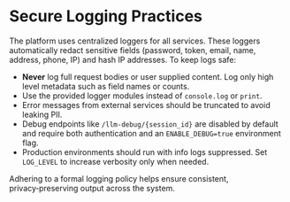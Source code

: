 # Secure Logging Practices

The platform uses centralized loggers for all services. These loggers automatically redact sensitive fields (password, token, email, name, address, phone, IP) and hash IP addresses. To keep logs safe:

- **Never** log full request bodies or user supplied content. Log only high level metadata such as field names or counts.
- Use the provided logger modules instead of `console.log` or `print`.
- Error messages from external services should be truncated to avoid leaking PII.
- Debug endpoints like `/llm-debug/{session_id}` are disabled by default and require both authentication and an `ENABLE_DEBUG=true` environment flag.
- Production environments should run with info logs suppressed. Set `LOG_LEVEL` to increase verbosity only when needed.

Adhering to a formal logging policy helps ensure consistent, privacy‑preserving output across the system.
